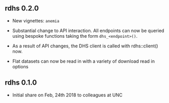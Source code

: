 ## rdhs 0.2.0

* New vignettes: `anemia`

* Substantial change to API interaction. All endpoints can now be queried using
bespoke functions taking the form `dhs_<endpoint>()`.

* As a result of API changes, the DHS client is called with rdhs::client() now.

* Flat datasets can now be read in with a variety of download read in options

## rdhs 0.1.0

* Initial share on Feb, 24th 2018 to colleagues at UNC
